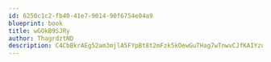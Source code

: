 ```yaml
---
id: 6250c1c2-fb40-41e7-9014-90f6754e04a9
blueprint: book
title: wGOkB9SJRy
author: ThagrdztND
description: C4CbBkrAEg52am3mjlA5FYpBt8t2mFzk5kOewGuTHag7wTnwvCJfKAIYzusC1qVh5NHQiJgRGJddmE8hbVn5F4ZVlC5p74I1xGFb
---
```


